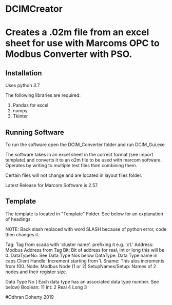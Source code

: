 # DCIMCreator

# Creates a .02m file from an excel sheet for use with Marcoms OPC to Modbus Converter with PSO.

## Installation

Uses python 3.7

The following libraries are required:
1. Pandas for excel
2. numpy
3. Tkinter


## Running Software
To run the software open the DCIM_Converter folder and run DCIM_Gui.exe

The software takes in an excel sheet in the correct format (see import template) and converts it to an o2m file to be used with marcom software.
Operates by writing to multiple text files then combining them.

Certain files will not change and are located in layout files folder.

Latest Release for Marcom Software is 2.57.

## Template

The template is located in "Template" Folder. See below for an explanation of headings.

NOTE: Back slash replaced with word SLASH because of python error, code then changes it.

Tag: Tag from scada with 'cluster name'. prefixing it e.g. 'c1.'
Address: Modbus Address from Tag
Bit: Bit of address for real, int or long this will be 0.
DataTypeNo: See Data Type Nos below
DataType: Data Type name in caps
Client Handle: Increment starting from 1.
Sname: This alos increments from 100.
Node: Modbus Node (1 or 2)
SetupNames/Setup: Names of 2 nodes and their register size.


Data Type No ( Each data type has an associated data type number. See below)
Boolean: 11
Int: 2
Real 4
Long 3

#Odhran Doherty 2019
